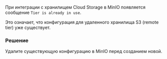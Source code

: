 При интеграции с хранилищем Cloud Storage в MinIO появляется сообщение `Tier is already in use`.

Это означает, что конфигурация для удаленного хранилища S3 (remote tier) уже существует.

### Решение

Удалите существующую конфигурацию в MinIO перед созданием новой.